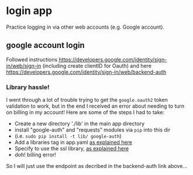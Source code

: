 # login app

Practice logging in via other web accounts (e.g. Google account).

## google account login
Followed instructions
https://developers.google.com/identity/sign-in/web/sign-in (including create clientID for Oauth)
and here
https://developers.google.com/identity/sign-in/web/backend-auth

### Library hassle!
I went through a lot of trouble trying to get the `google.oauth2` token validation to work, but in the end
I received an error about needing to turn on billing in my account! Here are some of the steps I had to take:
- Create a new directory './lib' in the main app directory
- install "google-auth" and "requests" modules via `pip` into this dir
- (i.e. `sudo pip install -t lib/ google-auth`)
- Add a libraries tag in app.yaml [as explained here](https://cloud.google.com/appengine/docs/standard/python/tools/using-libraries-python-27#vendoring)
- Specify to use the ssl library, [as explained here](https://cloud.google.com/appengine/docs/standard/python/sockets/ssl_support)
- doh! billing error!

So I will just use the endpoint as decribed in the backend-auth link above...